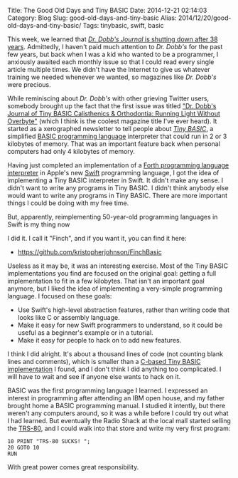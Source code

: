 Title: The Good Old Days and Tiny BASIC
Date: 2014-12-21 02:14:03
Category: Blog
Slug: good-old-days-and-tiny-basic
Alias: 2014/12/20/good-old-days-and-tiny-basic/
Tags: tinybasic, swift, basic


This week, we learned that [_Dr. Dobb's Journal_ is shutting down after 38 years](http://www.drdobbs.com/architecture-and-design/farewell-dr-dobbs/240169421). Admittedly, I haven't paid much attention to _Dr. Dobb's_ for the past few years, but back when I was a kid who wanted to be a programmer, I anxiously awaited each monthly issue so that I could read every single article multiple times. We didn't have the Internet to give us whatever training we needed whenever we wanted, so magazines like _Dr. Dobb's_ were precious.

While reminiscing about _Dr. Dobb's_ with other grieving Twitter users, somebody brought up the fact that the first issue was titled ["Dr. Dobb's Journal of Tiny BASIC Calisthenics & Orthodontia: Running Light Without Overbyte"](http://www.drdobbs.com/architecture-and-design/sourcecode/dr-dobbs-journal-30/30000144)  (which I think is the coolest magazine title I've ever heard). It started as a xerographed newsletter to tell people about [_Tiny BASIC_](http://en.wikipedia.org/wiki/Tiny_BASIC), a simplified [BASIC programming language](http://en.wikipedia.org/wiki/BASIC) interpreter that could run in 2 or 3 kilobytes of memory. That was an important feature back when personal computers had only 4 kilobytes of memory.

Having just completed an implementation of a [Forth programming language interpreter](https://github.com/kristopherjohnson/suwaneeforth) in Apple's new [Swift](https://developer.apple.com/swift/) programming language, I got the idea of implementing a Tiny BASIC interpreter in Swift. It didn't make any sense. I didn't want to write any programs in Tiny BASIC. I didn't think anybody else would want to write any programs in Tiny BASIC. There are more important things I could be doing with my free time.

But, apparently, reimplementing 50-year-old programming languages in Swift is my thing now

I did it. I call it "Finch", and if you want it, you can find it here:

- https://github.com/kristopherjohnson/FinchBasic

Useless as it may be, it was an interesting exercise. Most of the Tiny BASIC implementations you find are focused on the original goal: getting a full implementation to fit in a few kilobytes. That isn't an important goal anymore, but I liked the idea of implementing a very-simple programming language. I focused on these goals:

- Use Swift's high-level abstraction features, rather than writing code that looks like C or assembly language.
- Make it easy for new Swift programmers to understand, so it could be useful as a beginner's example or in a tutorial.
- Make it easy for people to hack on to add new features.

I think I did alright. It's about a thousand lines of code (not counting blank lines and comments), which is smaller than a [C-based Tiny BASIC implementation](http://www.ittybittycomputers.com/IttyBitty/TinyBasic/TinyBasic.c) I found, and I don't think I did anything too complicated. I will have to wait and see if anyone else wants to hack on it.

BASIC was the first programming language I learned. I expressed an interest in programming after attending an IBM open house, and my father brought home a BASIC programming manual. I studied it intently, but there weren't any computers around, so it was a while before I could try out what I had learned. But eventually the Radio Shack at the local mall started selling the [TRS-80](http://en.wikipedia.org/wiki/TRS-80), and I could walk into that store and write my very first program:

    10 PRINT "TRS-80 SUCKS! ";
    20 GOTO 10
    RUN

With great power comes great responsibility.
